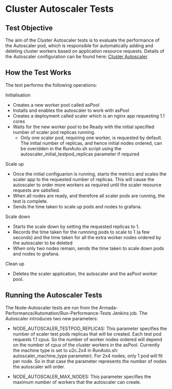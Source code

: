 # Cluster Autoscaler Tests

## Test Objective

The aim of the Cluster Autoscaler tests is to evaluate the performance of the Autoscaler pod, which is responsible for automatically adding and deleting cluster workers based on application resource requests. Details of the Autoscaler configuration can be found here: [Cluster Autoscaler](https://console.test.cloud.ibm.com/docs/containers/cs_cluster_scaling.html#ca).

## How the Test Works
The test performs the following operations:

Initialisation
- Creates a new worker pool called asPool
- Installs and enables the autoscaler to work with asPool
- Creates a deployment called scaler which is an nginx app requesting 1.1 cores
- Waits for the new worker pool to be Ready with the initial specified number of scaler pod replicas running. 
    - Only one scaler pod, requiring one worker, is requested by default. The initial number of replicas, and hence initial nodes ordered, can be overidden in the RunAuto.sh script using the autoscaler_initial_testpod_replicas parameter if required

Scale up
- Once the initial configuarion is running, starts the metrics and scales the scaler app to the requested number of replicas. This will cause the autoscaler to order more workers as required until the scaler resource requests are satisfied.
- When all nodes are ready, and therefore all scaler pods are running, the test is complete.
- Sends the time taken to scale up pods and nodes to grafana.

Scale down
- Starts the scale down by setting the requested replicas to 1. 
- Records the time taken for the runnning pods to scale to 1 (a few seconds) and the time taken for all the extra worker nodes ordered by the autoscaler to be deleted
- When only two nodes remain, sends the time taken to scale down pods and nodes to grafana.


Clean up
- Deletes the scaler application, the autoscaler and the asPool worker pool.

## Running the Autoscaler Tests

The Node-Autoscaler tests are run from the Armada-Performance/Automation/Run-Performance-Tests Jenkins job. The Autoscaler introduces two new parameters:

- NODE_AUTOSCALER_TESTPOD_REPLICAS: This parameter specifies the number of scaler test pods replicas that will be created. Each test pod requests 1.1 cpus. So the number of worker nodes ordered will depend on the number of cpus of the cluster workers in the asPool. Currently the machine type is set to u2c.2x4 in RunAuto.sh:  autoscaler_machine_type parameter). For 2x4 nodes, only 1 pod will fit per node. So in that case the parameter represents the number of nodes the autoscaler will order.

- NODE_AUTOSCALER_MAX_NODES: This parameter specifies the maximum number of workers that the autoscaler can create.
